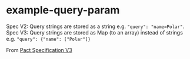 # example-query-param

Spec V2: Query strings are stored as a string e.g. `"query": "name=Polar"`.  Spec V3: Query strings are stored as Map (to an array) instead of strings e.g. `"query": {"name": ["Polar"]}`

From [Pact Specification V3](https://github.com/pact-foundation/pact-specification/tree/version-3)
